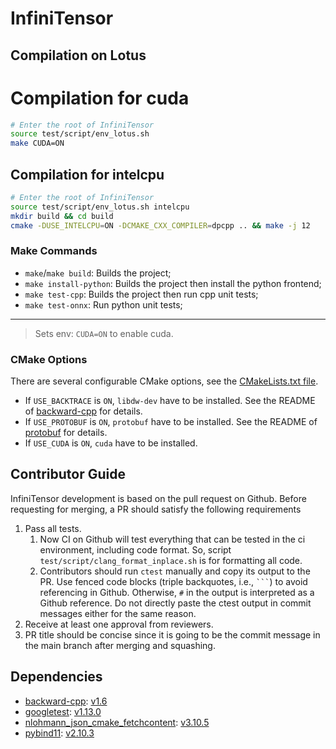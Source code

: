 # InfiniTensor

## Compilation on Lotus
# Compilation for cuda
``` bash
# Enter the root of InfiniTensor
source test/script/env_lotus.sh
make CUDA=ON
```
## Compilation for intelcpu
``` bash
# Enter the root of InfiniTensor
source test/script/env_lotus.sh intelcpu
mkdir build && cd build
cmake -DUSE_INTELCPU=ON -DCMAKE_CXX_COMPILER=dpcpp .. && make -j 12
```

### Make Commands

- `make`/`make build`: Builds the project;
- `make install-python`: Builds the project then install the python frontend;
- `make test-cpp`: Builds the project then run cpp unit tests;
- `make test-onnx`: Run python unit tests;

---

> Sets env: `CUDA=ON` to enable cuda.

### CMake Options

There are several configurable CMake options, see the [CMakeLists.txt file](/CMakeLists.txt#L5).

- If `USE_BACKTRACE` is `ON`, `libdw-dev` have to be installed. See the README of [backward-cpp](https://github.com/bombela/backward-cpp) for details.
- If `USE_PROTOBUF` is `ON`, `protobuf` have to be installed. See the README of [protobuf](https://github.com/protocolbuffers/protobuf) for details.
- If `USE_CUDA` is `ON`, `cuda` have to be installed.

## Contributor Guide

InfiniTensor development is based on the pull request on Github. Before requesting for merging, a PR should satisfy the following requirements

1. Pass all tests.
    1. Now CI on Github will test everything that can be tested in the ci environment, including code format. So, script `test/script/clang_format_inplace.sh` is for formatting all code.
    2. Contributors should run `ctest` manually and copy its output to the PR. Use fenced code blocks (triple backquotes, i.e., `` ``` ``) to avoid referencing in Github. Otherwise, `#` in the output is interpreted as a Github reference. Do not directly paste the ctest output in commit messages either for the same reason.
2. Receive at least one approval from reviewers.
3. PR title should be concise since it is going to be the commit message in the main branch after merging and squashing.

## Dependencies

- [backward-cpp](https://github.com/bombela/backward-cpp): [v1.6](https://github.com/bombela/backward-cpp/releases/tag/v1.6)
- [googletest](https://github.com/google/googletest): [v1.13.0](https://github.com/google/googletest/releases/tag/v1.13.0)
- [nlohmann_json_cmake_fetchcontent](https://github.com/ArthurSonzogni/nlohmann_json_cmake_fetchcontent): [v3.10.5](https://github.com/ArthurSonzogni/nlohmann_json_cmake_fetchcontent/releases/tag/v3.10.5)
- [pybind11](https://github.com/pybind/pybind11): [v2.10.3](https://github.com/pybind/pybind11/releases/tag/v2.10.3)

